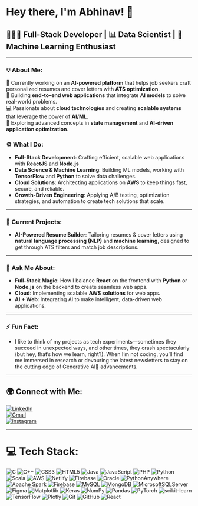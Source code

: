 # Hey there, I'm Abhinav! 👋  
## 🧑🏻‍💻 Full-Stack Developer | 📊 Data Scientist | 🧠 Machine Learning Enthusiast  
---

### 💡 About Me:

🔭 Currently working on an **AI-powered platform** that helps job seekers craft personalized resumes and cover letters with **ATS optimization**.<br>
🚀 Building **end-to-end web applications** that integrate **AI models** to solve real-world problems.<br>
💻 Passionate about **cloud technologies** and creating **scalable systems** that leverage the power of **AI/ML**.<br>
🎯 Exploring advanced concepts in **state management** and **AI-driven application optimization**.<br>

### ⚙️ What I Do:

- **Full-Stack Development**: Crafting efficient, scalable web applications with **ReactJS** and **Node.js**  
- **Data Science & Machine Learning**: Building ML models, working with **TensorFlow** and **Python** to solve data challenges.  
- **Cloud Solutions**: Architecting applications on **AWS** to keep things fast, secure, and reliable.  
- **Growth-Driven Engineering**: Applying A/B testing, optimization strategies, and automation to create tech solutions that scale.

---

### 🚀 Current Projects:

- **AI-Powered Resume Builder**: Tailoring resumes & cover letters using **natural language processing (NLP)** and **machine learning**, designed to get through ATS filters and match job descriptions.  

---

### 💬 Ask Me About:

- **Full-Stack Magic**: How I balance **React** on the frontend with **Python** or **Node.js** on the backend to create seamless web apps.  
- **Cloud**: Implementing scalable **AWS solutions** for web apps.  
- **AI + Web**: Integrating AI to make intelligent, data-driven web applications.  

---

### ⚡ Fun Fact:

- I like to think of my projects as tech experiments—sometimes they succeed in unexpected ways, and other times, they crash spectacularly (but hey, that’s how we learn, right?). When I’m not coding, you’ll find me immersed in research or devouring the latest newsletters to stay on the cutting edge of Generative AI🤖 advancements.
---

## 🌍 Connect with Me:

[![LinkedIn](https://img.shields.io/badge/LinkedIn-%230077B5.svg?logo=linkedin&logoColor=white)](https://linkedin.com/in/abhinavmahadik)  
[![Gmail](https://img.shields.io/badge/Gmail-D14836?logo=gmail&logoColor=white)](mailto:abhinavdmahadik@gmail.com)  
[![Instagram](https://img.shields.io/badge/Instagram-%23E4405F.svg?logo=Instagram&logoColor=white)](https://instagram.com/abhiinav.m)

---

# 💻 Tech Stack:
![C](https://img.shields.io/badge/c-%2300599C.svg?style=flat&logo=c&logoColor=white) ![C++](https://img.shields.io/badge/c++-%2300599C.svg?style=flat&logo=c%2B%2B&logoColor=white) ![CSS3](https://img.shields.io/badge/css3-%231572B6.svg?style=flat&logo=css3&logoColor=white) ![HTML5](https://img.shields.io/badge/html5-%23E34F26.svg?style=flat&logo=html5&logoColor=white) ![Java](https://img.shields.io/badge/java-%23ED8B00.svg?style=flat&logo=openjdk&logoColor=white) ![JavaScript](https://img.shields.io/badge/javascript-%23323330.svg?style=flat&logo=javascript&logoColor=%23F7DF1E) ![PHP](https://img.shields.io/badge/php-%23777BB4.svg?style=flat&logo=php&logoColor=white) ![Python](https://img.shields.io/badge/python-3670A0?style=flat&logo=python&logoColor=ffdd54) ![Scala](https://img.shields.io/badge/scala-%23DC322F.svg?style=flat&logo=scala&logoColor=white) ![AWS](https://img.shields.io/badge/AWS-%23FF9900.svg?style=flat&logo=amazon-aws&logoColor=white) ![Netlify](https://img.shields.io/badge/netlify-%23000000.svg?style=flat&logo=netlify&logoColor=#00C7B7) ![Firebase](https://img.shields.io/badge/firebase-%23039BE5.svg?style=flat&logo=firebase) ![Oracle](https://img.shields.io/badge/Oracle-F80000?style=flat&logo=oracle&logoColor=white) ![PythonAnywhere](https://img.shields.io/badge/pythonanywhere-%232F9FD7.svg?style=flat&logo=pythonanywhere&logoColor=151515) ![Apache Spark](https://img.shields.io/badge/Apache%20Spark-FDEE21?style=flat&logo=apachespark&logoColor=black) ![Firebase](https://img.shields.io/badge/firebase-a08021?style=flat&logo=firebase&logoColor=ffcd34) ![MySQL](https://img.shields.io/badge/mysql-4479A1.svg?style=flat&logo=mysql&logoColor=white) ![MongoDB](https://img.shields.io/badge/MongoDB-%234ea94b.svg?style=flat&logo=mongodb&logoColor=white) ![MicrosoftSQLServer](https://img.shields.io/badge/Microsoft%20SQL%20Server-CC2927?style=flat&logo=microsoft%20sql%20server&logoColor=white) ![Figma](https://img.shields.io/badge/figma-%23F24E1E.svg?style=flat&logo=figma&logoColor=white) ![Matplotlib](https://img.shields.io/badge/Matplotlib-%23ffffff.svg?style=flat&logo=Matplotlib&logoColor=black) ![Keras](https://img.shields.io/badge/Keras-%23D00000.svg?style=flat&logo=Keras&logoColor=white) ![NumPy](https://img.shields.io/badge/numpy-%23013243.svg?style=flat&logo=numpy&logoColor=white) ![Pandas](https://img.shields.io/badge/pandas-%23150458.svg?style=flat&logo=pandas&logoColor=white) ![PyTorch](https://img.shields.io/badge/PyTorch-%23EE4C2C.svg?style=flat&logo=PyTorch&logoColor=white) ![scikit-learn](https://img.shields.io/badge/scikit--learn-%23F7931E.svg?style=flat&logo=scikit-learn&logoColor=white) ![TensorFlow](https://img.shields.io/badge/TensorFlow-%23FF6F00.svg?style=flat&logo=TensorFlow&logoColor=white) ![Plotly](https://img.shields.io/badge/Plotly-%233F4F75.svg?style=flat&logo=plotly&logoColor=white) ![Git](https://img.shields.io/badge/git-%23F05033.svg?style=flat&logo=git&logoColor=white) ![GitHub](https://img.shields.io/badge/github-%23121011.svg?style=flat&logo=github&logoColor=white) ![React](https://img.shields.io/badge/react-%2320232a.svg?style=flat&logo=react&logoColor=%2361DAFB)

<!-- Proudly created with GPRM ( https://gprm.itsvg.in ) -->
